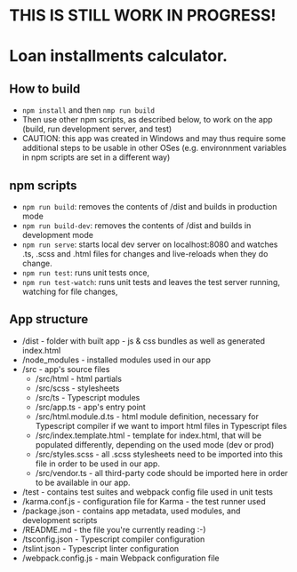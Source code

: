 # THIS IS STILL WORK IN PROGRESS!

# Loan installments calculator.

## How to build
* `npm install` and then `nmp run build`
* Then use other npm scripts, as described below, to work on the app (build, run development
    server, and test)
* CAUTION: this app was created in Windows and may thus require some additional steps
    to be usable in other OSes (e.g. environnment variables in npm scripts are set in a
    different way)


## npm scripts
* `npm run build`: removes the contents of /dist and builds in production mode
* `npm run build-dev`: removes the contents of /dist and builds in development mode
* `npm run serve`: starts local dev server on localhost:8080 and watches .ts, .scss and .html files
    for changes and live-reloads when they do change.
* `npm run test`: runs unit tests once,
* `npm run test-watch`: runs unit tests and leaves the test server running, watching for file changes,


## App structure
* /dist - folder with built app - js & css bundles as well as generated index.html
* /node_modules - installed modules used in our app
* /src - app's source files
    * /src/html - html partials
    * /src/scss - stylesheets
    * /src/ts - Typescript modules
    * /src/app.ts - app's entry point
    * /src/html.module.d.ts - html module definition, necessary for Typescript compiler if
        we want to import html files in Typescript files
    * /src/index.template.html - template for index.html, that will be populated differently,
        depending on the used mode (dev or prod)
    * /src/styles.scss - all .scss stylesheets need to be imported into this file in order
        to be used in our app.
    * /src/vendor.ts - all third-party code should be imported here in order to be available
        in our app.
* /test - contains test suites and webpack config file used in unit tests
* /karma.conf.js - configuration file for Karma - the test runner used
* /package.json - contains app metadata, used modules, and development scripts
* /README.md - the file you're currently reading :-)
* /tsconfig.json - Typescript compiler configuration
* /tslint.json - Typescript linter configuration
* /webpack.config.js - main Webpack configuration file 

